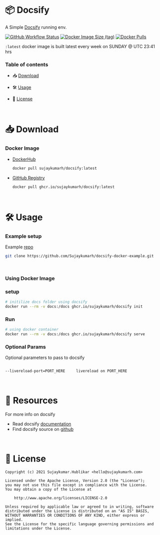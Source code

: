# 📦 Docsify

A Simple [Docsify](https://github.com/docsifyjs/docsify) running env.

[![GitHub Workflow Status](https://img.shields.io/github/workflow/status/sujaykumarh/docsify-docker/build-docker)](https://github.com/Sujaykumarh/docsify-docker/actions)
[![Docker Image Size (tag)](https://img.shields.io/docker/image-size/sujaykumarh/docsify/latest)](https://hub.docker.com/r/sujaykumarh/docsify)
[![Docker Pulls](https://img.shields.io/docker/pulls/sujaykumarh/docsify)](https://hub.docker.com/r/sujaykumarh/docsify)

`:latest` docker image is built latest every week on SUNDAY @ UTC 23:41 hrs

### Table of contents

- 📥 [Download](#-download)

- 🛠️ [Usage](#%EF%B8%8F-usage)

- 📄 [License](#-license)

<br>

# 📥 Download

### Docker Image

- [DockerHub](https://hub.docker.com/r/sujaykumarh/docsify)

    ```bash
    docker pull sujaykumarh/docsify:latest
    ```

- [GitHub Registry](https://github.com/users/Sujaykumarh/packages/container/package/docsify)

    ```bash
    docker pull ghcr.io/sujaykumarh/docsify:latest
    ```

<br>

# 🛠️ Usage

### Example setup

Example [repo](https://github.com/Sujaykumarh/docsify-docker-example.git)

```bash
git clone https://github.com/Sujaykumarh/docsify-docker-example.git
```

<br>

### Using Docker Image

### setup

```bash
# initilize docs folder using docsify
docker run --rm -v docs:/docs ghcr.io/sujaykumarh/docsify init
```

### Run

``` bash
# using docker container
docker run --rm -v docs:/docs ghcr.io/sujaykumarh/docsify serve
```

### Optional Params

Optional parameters to pass to docsify

```bash

--livereload-port=PORT_HERE     livereload on PORT_HERE

```

<br>


# 📖 Resources

For more info on docsify

- Read docsify [documentation](https://docsify.js.org/#/?id=docsify)
- Find docsify source on [github](https://github.com/docsifyjs/docsify)

<br>

# 📄 License

    Copyright (c) 2021 Sujaykumar.Hublikar <hello@sujaykumarh.com>

    Licensed under the Apache License, Version 2.0 (the "License");
    you may not use this file except in compliance with the License.
    You may obtain a copy of the License at

        http://www.apache.org/licenses/LICENSE-2.0

    Unless required by applicable law or agreed to in writing, software
    distributed under the License is distributed on an "AS IS" BASIS,
    WITHOUT WARRANTIES OR CONDITIONS OF ANY KIND, either express or implied.
    See the License for the specific language governing permissions and
    limitations under the License.
